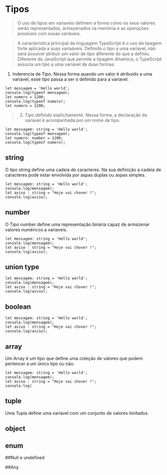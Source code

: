# Tipos

> O uso de tipos em variaveis definem a forma como os seus valores serão representados, armazenados na memória e as operações possíveis com essas variáveis.
>

>A característica principal da linguagem TypeScript é o uso da tipagem forte aplicada a suas variaáveis. Definido o tipo a uma variavel, não será possível atribuir um valor de tipo diferente do que a definiu. 
Diferente do JavaScript que permite a tipagem dinamica, o TypeScript associa um tipo a uma variável de duas formas: 
1) Inderencia de Tipo. Nessa forma quando um valor é atribuido a uma variavel, esse tipo passa a ser o definido para a variavel.
> 
```
let messagem = 'Hello world';
console.log(typeof mensagem);
let numero = 1200;
console.log(typeof numero);
let numero = 1200;

```


>2) Tipo definido explicitamente. Nessa forma, a declaração da variavel é acompanhada por um nome de tipo. 
>
```
let messagem: string = 'Hello world';
console.log(typeof mensagem);
let numero: number = 1200;
console.log(typeof numero);
```

## string 
>
O tipo string define uma cadeia de caracteres. Na sua definição a cadeia de caracteres pode estar envolvida por aspas duplas ou aspas simples.
>
```
let messagem: string = 'Hello world';
console.log(mensagem);
let aviso : string = "Hoje vai chover !"; 
console.log(aviso);
```

## number
>
O Tipo number define uma representação binária capaz de armazenar valores numéricos a variaveis. 
>
```
let messagem: string = 'Hello world';
console.log(mensagem);
let aviso : string = "Hoje vai chover !"; 
console.log(aviso);
```

## union type
>

>
```
let messagem: string = 'Hello world';
console.log(mensagem);
let aviso : string = "Hoje vai chover !"; 
console.log(aviso);
```

## boolean
>

>
```
let messagem: string = 'Hello world';
console.log(mensagem);
let aviso : string = "Hoje vai chover !"; 
console.log(aviso);
```
## array
>
Um Array é um tipo que define uma coleção de valores que podem pertencer a um único tipo ou não. 
>
```
let messagem: string = 'Hello world';
console.log(mensagem);
let aviso : string = "Hoje vai chover !"; 
console.log(
```  

## tuple
>
Uma Tupla define uma variavel com um conjunto de valores limitados.  
>

## object
>

>

## enum
>

>

##Null e undefined
>

>

##Any
>

>







